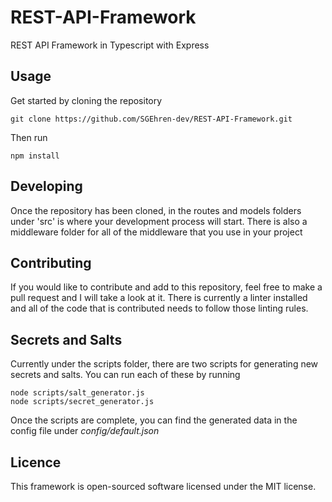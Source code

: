 # REST-API-Framework
REST API Framework in Typescript with Express

## Usage
Get started by cloning the repository
```
git clone https://github.com/SGEhren-dev/REST-API-Framework.git
```

Then run
```
npm install
```

## Developing
Once the repository has been cloned, in the routes and models folders under 'src' is where your development process will start. There
is also a middleware folder for all of the middleware that you use in your project

## Contributing
If you would like to contribute and add to this repository, feel free to make a pull request and I will take a look at it. There is currently a linter installed
and all of the code that is contributed needs to follow those linting rules.

## Secrets and Salts
Currently under the scripts folder, there are two scripts for generating new secrets and salts. You can run each of these by running
```
node scripts/salt_generator.js
node scripts/secret_generator.js
```
Once the scripts are complete, you can find the generated data in the config file under *config/default.json*

## Licence
This framework is open-sourced software licensed under the MIT license.
